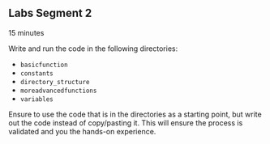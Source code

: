 ## Labs Segment 2

15 minutes

Write and run the code in the following directories:
- `basicfunction`
- `constants`
- `directory_structure`
- `moreadvancedfunctions`
- `variables`

Ensure to use the code that is in the directories as a starting point, but write out the code instead of copy/pasting it. This will ensure the process is validated and you the hands-on experience.